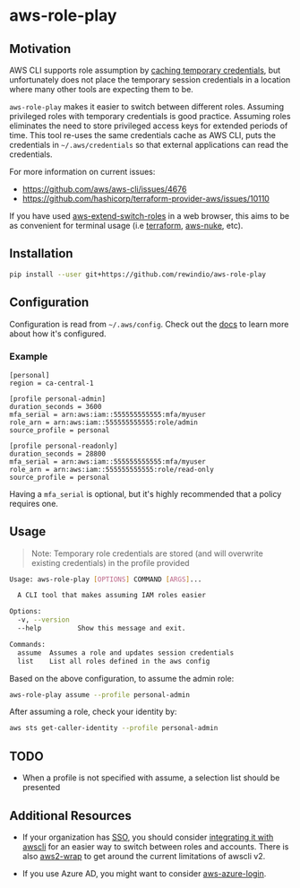# aws-role-play

## Motivation

AWS CLI supports role assumption by [caching temporary credentials](https://docs.aws.amazon.com/cli/latest/userguide/cli-configure-role.html), but unfortunately does not place the temporary session credentials in a location where many other tools are expecting them to be.

`aws-role-play` makes it easier to switch between different roles. Assuming privileged roles with temporary credentials is good practice. Assuming roles eliminates the need to store privileged access keys for extended periods of time. This tool re-uses the same credentials cache as AWS CLI, puts the credentials in `~/.aws/credentials` so that external applications can read the credentials.

For more information on current issues:

- https://github.com/aws/aws-cli/issues/4676
- https://github.com/hashicorp/terraform-provider-aws/issues/10110

If you have used [aws-extend-switch-roles](https://github.com/tilfinltd/aws-extend-switch-roles) in a web browser, this aims to be as convenient for terminal usage (i.e [terraform](https://github.com/hashicorp/terraform), [aws-nuke](https://github.com/rebuy-de/aws-nuke), etc).

## Installation

```sh
pip install --user git+https://github.com/rewindio/aws-role-play
```

## Configuration

Configuration is read from `~/.aws/config`. Check out the [docs](https://docs.aws.amazon.com/cli/latest/userguide/cli-configure-files.html) to learn more about how it's configured.

### Example

```
[personal]
region = ca-central-1

[profile personal-admin]
duration_seconds = 3600
mfa_serial = arn:aws:iam::555555555555:mfa/myuser
role_arn = arn:aws:iam::555555555555:role/admin
source_profile = personal

[profile personal-readonly]
duration_seconds = 28800
mfa_serial = arn:aws:iam::555555555555:mfa/myuser
role_arn = arn:aws:iam::555555555555:role/read-only
source_profile = personal
```

Having a `mfa_serial` is optional, but it's highly recommended that a policy requires one.

## Usage

> Note: Temporary role credentials are stored (and will overwrite existing credentials) in the profile provided

```sh
Usage: aws-role-play [OPTIONS] COMMAND [ARGS]...

  A CLI tool that makes assuming IAM roles easier

Options:
  -v, --version
  --help         Show this message and exit.

Commands:
  assume  Assumes a role and updates session credentials
  list    List all roles defined in the aws config
```

Based on the above configuration, to assume the admin role:

```sh
aws-role-play assume --profile personal-admin
```

After assuming a role, check your identity by:

```sh
aws sts get-caller-identity --profile personal-admin
```

## TODO

- When a profile is not specified with assume, a selection list should be presented

## Additional Resources

- If your organization has [SSO](https://aws.amazon.com/single-sign-on/), you should consider [integrating it with awscli](https://docs.aws.amazon.com/singlesignon/latest/userguide/integrating-aws-cli.html) for an easier way to switch between roles and accounts. There is also [aws2-wrap](https://github.com/linaro-its/aws2-wrap) to get around the current limitations of awscli v2.

- If you use Azure AD, you might want to consider [aws-azure-login](https://github.com/sportradar/aws-azure-login).
